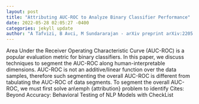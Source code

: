 ```yaml
--- 
layout: post 
title: "Attributing AUC-ROC to Analyze Binary Classifier Performance" 
date: 2022-05-28 02:05:27 -0400 
categories: jekyll update 
author: "A Tafvizi, B Avci, M Sundararajan - arXiv preprint arXiv:2205.11781, 2022" 
--- 
```

Area Under the Receiver Operating Characteristic Curve (AUC-ROC) is a popular evaluation metric for binary classifiers. In this paper, we discuss techniques to segment the AUC-ROC along human-interpretable dimensions. AUC-ROC is not an additive/linear function over the data samples, therefore such segmenting the overall AUC-ROC is different from tabulating the AUC-ROC of data segments. To segment the overall AUC-ROC, we must first solve an\emph {attribution} problem to identify Cites: Beyond Accuracy: Behavioral Testing of NLP Models with CheckList